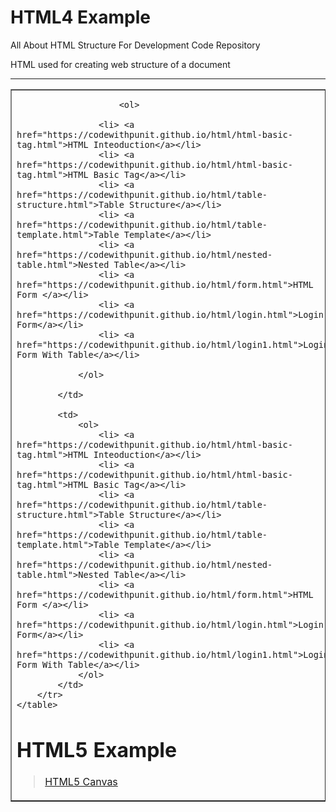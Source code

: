 # HTML4 Example
All About HTML Structure For Development Code  Repository

HTML used for creating web structure of a document
<hr>

<table border="1" width="700px">
<tr>
<td width="50%">

                        <ol>
                                
                    <li> <a href="https://codewithpunit.github.io/html/html-basic-tag.html">HTML Inteoduction</a></li>
                    <li> <a href="https://codewithpunit.github.io/html/html-basic-tag.html">HTML Basic Tag</a></li>
                    <li> <a href="https://codewithpunit.github.io/html/table-structure.html">Table Structure</a></li>
                    <li> <a href="https://codewithpunit.github.io/html/table-template.html">Table Template</a></li>
                    <li> <a href="https://codewithpunit.github.io/html/nested-table.html">Nested Table</a></li>
                    <li> <a href="https://codewithpunit.github.io/html/form.html">HTML Form </a></li>
                    <li> <a href="https://codewithpunit.github.io/html/login.html">Login Form</a></li>
                    <li> <a href="https://codewithpunit.github.io/html/login1.html">Login Form With Table</a></li>
                                
                </ol>
                        
            </td>

            <td>
                <ol>
                    <li> <a href="https://codewithpunit.github.io/html/html-basic-tag.html">HTML Inteoduction</a></li>
                    <li> <a href="https://codewithpunit.github.io/html/html-basic-tag.html">HTML Basic Tag</a></li>
                    <li> <a href="https://codewithpunit.github.io/html/table-structure.html">Table Structure</a></li>
                    <li> <a href="https://codewithpunit.github.io/html/table-template.html">Table Template</a></li>
                    <li> <a href="https://codewithpunit.github.io/html/nested-table.html">Nested Table</a></li>
                    <li> <a href="https://codewithpunit.github.io/html/form.html">HTML Form </a></li>
                    <li> <a href="https://codewithpunit.github.io/html/login.html">Login Form</a></li>
                    <li> <a href="https://codewithpunit.github.io/html/login1.html">Login Form With Table</a></li>
                </ol>
            </td>
        </tr>
    </table>


# HTML5 Example

> <a href="https://codewithpunit.github.io/canvas/">HTML5 Canvas</a>







